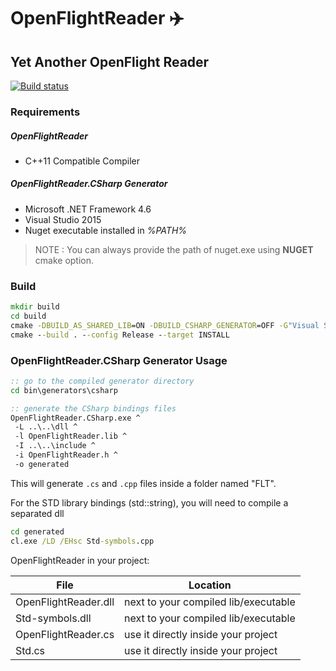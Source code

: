# OpenFlightReader :airplane:

## Yet Another OpenFlight Reader 

[![Build status](https://ci.appveyor.com/api/projects/status/jcvjftfpicwg7xas/branch/master?svg=true)](https://ci.appveyor.com/project/jbltx/openflightreader/branch/master)

### Requirements

##### OpenFlightReader

- C++11 Compatible Compiler

##### OpenFlightReader.CSharp Generator

- Microsoft .NET Framework 4.6
- Visual Studio 2015
- Nuget executable installed in *%PATH%*

> NOTE : You can always provide the path of nuget.exe using **NUGET** cmake option.

### Build

```bat
mkdir build
cd build
cmake -DBUILD_AS_SHARED_LIB=ON -DBUILD_CSHARP_GENERATOR=OFF -G"Visual Studio 14 2015 Win64" ..
cmake --build . --config Release --target INSTALL
```


### OpenFlightReader.CSharp Generator Usage

```bat
:: go to the compiled generator directory
cd bin\generators\csharp

:: generate the CSharp bindings files
OpenFlightReader.CSharp.exe ^
 -L ..\..\dll ^
 -l OpenFlightReader.lib ^
 -I ..\..\include ^
 -i OpenFlightReader.h ^
 -o generated

```
This will generate `.cs` and `.cpp` files inside a folder named "FLT".

For the STD library bindings (std::string), you will need to compile a separated dll

```bat
cd generated
cl.exe /LD /EHsc Std-symbols.cpp
```

OpenFlightReader in your project:

| File                       | Location                               |
| -------------------------- | -------------------------------------- |
|  OpenFlightReader.dll      |  next to your compiled lib/executable  |
|  Std-symbols.dll           |  next to your compiled lib/executable  |
|  OpenFlightReader.cs       |  use it directly inside your project   |
|  Std.cs                    |  use it directly inside your project   |
